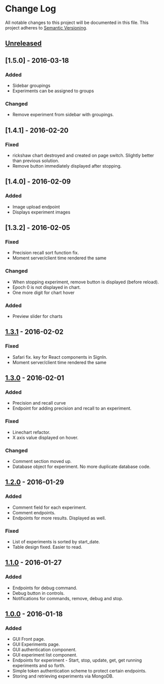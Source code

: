 # Change Log
All notable changes to this project will be documented in this file.
This project adheres to [Semantic Versioning](http://semver.org/).

## [Unreleased]

## [1.5.0] - 2016-03-18
### Added
- Sidebar groupings
- Experiments can be assigned to groups

### Changed
- Remove experiment from sidebar with groupings.

## [1.4.1] - 2016-02-20

### Fixed
- rickshaw chart destroyed and created on page switch. Slightly better than previous solution.
- Remove button immediately displayed after stopping.

## [1.4.0] - 2016-02-09
### Added
- Image upload endpoint
- Displays experiment images

## [1.3.2] - 2016-02-05
### Fixed
- Precision recall sort function fix.
- Moment server/client time rendered the same

### Changed
- When stopping experiment, remove button is displayed (before reload).
- Epoch 0 is not displayed in chart.
- One more digit for chart hover

### Added
- Preview slider for charts

## [1.3.1] - 2016-02-02
### Fixed
- Safari fix. key for React components in SignIn.
- Moment server/client time rendered the same

## [1.3.0] - 2016-02-01
### Added
- Precision and recall curve
- Endpoint for adding precision and recall to an experiment.

### Fixed
- Linechart refactor.
- X axis value displayed on hover.

### Changed
- Comment section moved up.
- Database object for experiment. No more duplicate database code.

## [1.2.0] - 2016-01-29
### Added
- Comment field for each experiment.
- Comment endpoints.
- Endpoints for more results. Displayed as well.

### Fixed
- List of experiments is sorted by start_date.
- Table design fixed. Easier to read.

## [1.1.0] - 2016-01-27
### Added
- Endpoints for debug command.
- Debug button in controls.
- Notifications for commands, remove, debug and stop.

## [1.0.0] - 2016-01-18
### Added
- GUI Front page.
- GUI Experiments page.
- GUI authentication component.
- GUI experiment list component.
- Endpoints for experiment - Start, stop, update, get, get running experiments and so forth.
- Simple token authentication scheme to protect certain endpoints.
- Storing and retrieving experiments via MongoDB.

[Unreleased]: https://github.com/olavvatne/ml-monitor/compare/v1.4.0...HEAD
[1.3.1]: https://github.com/olavvatne/ml-monitor/releases/tag/v1.4.0
[1.3.1]: https://github.com/olavvatne/ml-monitor/releases/tag/v1.3.2
[1.3.1]: https://github.com/olavvatne/ml-monitor/releases/tag/v1.3.1
[1.3.0]: https://github.com/olavvatne/ml-monitor/releases/tag/v1.3.0
[1.2.0]: https://github.com/olavvatne/ml-monitor/releases/tag/v1.2.0
[1.1.0]: https://github.com/olavvatne/ml-monitor/releases/tag/v1.1.0
[1.0.0]: https://github.com/olavvatne/ml-monitor/releases/tag/v1.0.0